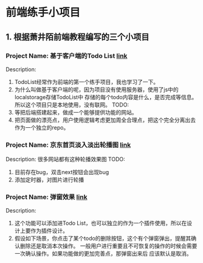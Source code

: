 # 前端练手小项目

## 1. 根据萧井陌前端教程编写的三个小项目
### Project Name: 基于客户端的Todo List [link]()
Description:
1. TodoList经常作为前端的第一个练手项目，我也学习了一下。
2. 为什么叫做基于客户端的呢，因为项目没有使用服务器，使用了js中的localstorage存储TodoList中
存储的每个todo内容是什么，是否完成等信息。所以这个项目只是本地使用，没有联网。
TODO:
1. 等把后端搭建起来，做成一个能够提供功能的网站。
2. 把页面做的漂亮点，用户使用逻辑考虑更加周全合理点，把这个完全分离出去作为一个独立的repo。


### Project Name: 京东首页淡入淡出轮播图 [link]()
Description:
很多网站都有这种轮播效果图
TODO:
1. 目前存在bug，双击next按钮会出现bug
2. 添加定时器，对图片进行轮播


### Project Name: 弹窗效果 [link]()
Description:
1. 这个功能可以添加进Todo List，也可以独立的作为一个插件使用，所以在设计上要作为插件设计。
2. 假设如下场景，你点击了某个todo的删除按钮，这个有个弹窗弹出，提醒其确认删除还是取消本次操作。
一般用户进行重要且不可恢复的操作的时候会需要一次确认操作。如果功能做的更加完善点，那弹窗出来后
应该默认是取消。
